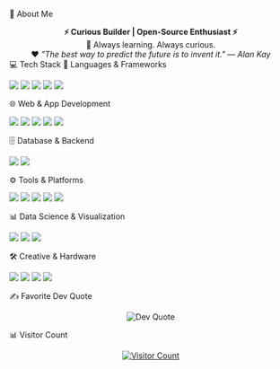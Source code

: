 💫 About Me
<div align="center"> <strong>⚡ Curious Builder | Open-Source Enthusiast ⚡</strong><br/> 🌱 Always learning. Always curious.<br/> ❤️ <em>"The best way to predict the future is to invent it." — Alan Kay</em> </div>
💻 Tech Stack
🧠 Languages & Frameworks
<p> <img src="https://img.shields.io/badge/JavaScript-F7DF1E?style=for-the-badge&logo=javascript&logoColor=black" /> <img src="https://img.shields.io/badge/TypeScript-3178C6?style=for-the-badge&logo=typescript&logoColor=white" /> <img src="https://img.shields.io/badge/Python-3776AB?style=for-the-badge&logo=python&logoColor=white" /> <img src="https://img.shields.io/badge/Java-ED8B00?style=for-the-badge&logo=openjdk&logoColor=white" /> <img src="https://img.shields.io/badge/Kotlin-7F52FF?style=for-the-badge&logo=kotlin&logoColor=white" /> </p>
🌐 Web & App Development
<p> <img src="https://img.shields.io/badge/React-20232A?style=for-the-badge&logo=react&logoColor=61DAFB" /> <img src="https://img.shields.io/badge/Next.js-000000?style=for-the-badge&logo=nextdotjs&logoColor=white" /> <img src="https://img.shields.io/badge/Express.js-404d59?style=for-the-badge&logo=express&logoColor=white" /> <img src="https://img.shields.io/badge/Bootstrap-7952B3?style=for-the-badge&logo=bootstrap&logoColor=white" /> <img src="https://img.shields.io/badge/HTML5-E34F26?style=for-the-badge&logo=html5&logoColor=white" /> </p>
🗄️ Database & Backend
<p> <img src="https://img.shields.io/badge/MongoDB-4EA94B?style=for-the-badge&logo=mongodb&logoColor=white" /> <img src="https://img.shields.io/badge/Firebase-FFCA28?style=for-the-badge&logo=firebase&logoColor=black" /> </p>
⚙️ Tools & Platforms
<p> <img src="https://img.shields.io/badge/Git-F05033?style=for-the-badge&logo=git&logoColor=white" /> <img src="https://img.shields.io/badge/GitHub-121013?style=for-the-badge&logo=github&logoColor=white" /> <img src="https://img.shields.io/badge/Netlify-00C7B7?style=for-the-badge&logo=netlify&logoColor=white" /> <img src="https://img.shields.io/badge/Vercel-000000?style=for-the-badge&logo=vercel&logoColor=white" /> <img src="https://img.shields.io/badge/GitHub%20Pages-121013?style=for-the-badge&logo=github&logoColor=white" /> </p>
📊 Data Science & Visualization
<p> <img src="https://img.shields.io/badge/NumPy-013243?style=for-the-badge&logo=numpy&logoColor=white" /> <img src="https://img.shields.io/badge/Pandas-150458?style=for-the-badge&logo=pandas&logoColor=white" /> <img src="https://img.shields.io/badge/Matplotlib-ffffff?style=for-the-badge&logo=matplotlib&logoColor=black" /> </p>
🛠️ Creative & Hardware
<p> <img src="https://img.shields.io/badge/Photoshop-31A8FF?style=for-the-badge&logo=adobe-photoshop&logoColor=white" /> <img src="https://img.shields.io/badge/Canva-00C4CC?style=for-the-badge&logo=canva&logoColor=white" /> <img src="https://img.shields.io/badge/Arduino-00979D?style=for-the-badge&logo=arduino&logoColor=white" /> <img src="https://img.shields.io/badge/RaspberryPi-C51A4A?style=for-the-badge&logo=raspberry-pi&logoColor=white" /> </p>
✍️ Favorite Dev Quote
<p align="center"> <img src="https://quotes-github-readme.vercel.app/api?type=horizontal&theme=merko" alt="Dev Quote" /> </p>
📊 Visitor Count
<p align="center"> <a href="https://visitcount.itsvg.in"> <img src="https://visitcount.itsvg.in/api?id=jsackitey1&icon=0&color=1" alt="Visitor Count" /> </a> </p>
